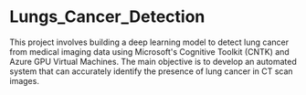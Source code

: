 # Lungs_Cancer_Detection
This project involves building a deep learning model to detect lung cancer from medical imaging data using Microsoft's Cognitive Toolkit (CNTK) and Azure GPU Virtual Machines. The main objective is to develop an automated system that can accurately identify the presence of lung cancer in CT scan images.
